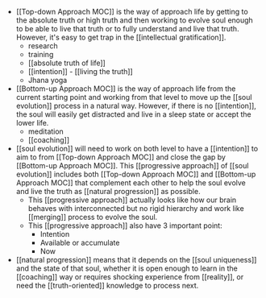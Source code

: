 - [[Top-down Approach MOC]] is the way of approach life by getting to the absolute truth or high truth and then working to evolve soul enough to be able to live that truth or to fully understand and live that truth. However, it's easy to get trap in the [[intellectual gratification]].
    - research
    - training
    - [[absolute truth of life]] 
    - [[intention]] - [[living the truth]]
    - Jhana yoga
- [[Bottom-up Approach MOC]] is the way of approach life from the current starting point and working from that level to move up the [[soul evolution]] process in a natural way. However, if there is no [[intention]], the soul will easily get distracted and live in a sleep state or accept the lower life.
    - meditation
    - [[coaching]]
- [[soul evolution]] will need to work on both level to have a [[intention]] to aim to from [[Top-down Approach MOC]] and close the gap by [[Bottom-up Approach MOC]]. This [[progressive approach]] of [[soul evolution]] includes both [[Top-down Approach MOC]] and [[Bottom-up Approach MOC]] that complement each other to help the soul evolve and live the truth as [[natural progression]] as possible.
    - This [[progressive approach]] actually looks like how our brain behaves with interconnected but no rigid hierarchy and work like [[merging]] process to evolve the soul.
    - This [[progressive approach]] also have 3 important point:
        - Intention
        - Available or accumulate
        - Now
- [[natural progression]] means that it depends on the [[soul uniqueness]] and the state of that soul, whether it is open enough to learn in the [[coaching]] way or requires shocking experience from [[reality]], or need the [[truth-oriented]] knowledge to process next.
